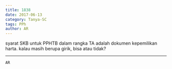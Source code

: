 ```yaml
---
title: 1838
date: 2017-06-13
category: Tanya-SC
tags: PPh
author: AR
---
```


syarat SKB untuk PPHTB dalam rangka TA adalah dokumen kepemilikan harta. kalau masih berupa girik, bisa atau tidak?

---



`AR`
